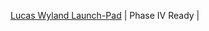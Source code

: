 [Lucas Wyland Launch-Pad](https://github.com/lucaswalter/launch-pad-lucaswalter) | Phase IV Ready |
